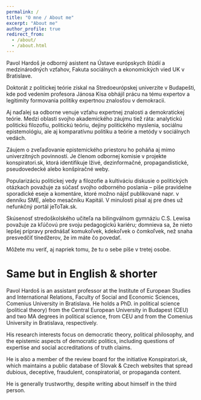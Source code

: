 ```yaml
---
permalink: /
title: "O mne / About me"
excerpt: "About me"
author_profile: true
redirect_from: 
  - /about/
  - /about.html
---
```


Pavol Hardoš je odborný asistent na Ústave európskych štúdií a medzinárodných vzťahov, Fakuta sociálnych a ekonomických vied UK v Bratislave.

Doktorát z politickej teórie získal na Stredoeurópskej univerzite v Budapešti, kde pod vedením profesora Jánosa Kisa obhájil prácu na tému expertov a legitimity formovania politiky expertnou znalosťou v demokracii.

Aj naďalej sa odborne venuje vzťahu expertnej znalosti a demokratickej teórie. Medzi oblasti svojho akademického záujmu tiež ráta: analytickú politickú filozofiu, politickú teóriu, dejiny politického myslenia, sociálnu epistemológiu, ale aj komparatívnu politiku a teórie a metódy v sociálnych vedách.

Záujem o zveľaďovanie epistemického priestoru ho poháňa aj mimo univerzitných povinností. Je členom odbornej komisie v projekte konspiratori.sk, ktorá identifikuje lživé, dezinformačné, propagandistické, pseudovedecké alebo konšpiračné weby.

Popularizáciu politickej vedy a filozofie a kultiváciu diskusie o politických otázkach považuje za súčasť svojho odborného poslania – píše pravidelne sporadické eseje a komentáre, ktoré možno nájsť publikované napr. v denníku SME, alebo mesačníku Kapitál. V minulosti písal aj pre dnes už nefunkčný portál jeToTak.sk.

Skúsenosť stredoškolského učiteľa na bilingválnom gymnáziu C.S. Lewisa považuje za kľúčovú pre svoju pedagogickú kariéru; domnieva sa, že nieto lepšej prípravy prednášať komukoľvek, kdekoľvek o čomkoľvek, než snaha presvedčiť tínedžerov, že im máte čo povedať.

Môžete mu veriť, aj napriek tomu, že tu o sebe píše v tretej osobe.

Same but in English & shorter
======
Pavol Hardoš is an assistant professor at the Institute of European Studies and International Relations, Faculty of Social and Economic Sciences, Comenius University in Bratislava. 
He holds a PhD. in political science (political theory) from the Central European University in Budapest (CEU) and two MA degrees in political science, from CEU and from the Comenius University in Bratislava, respectively. 

His research interests focus on democratic theory, political philosophy, and the epistemic aspects of democratic politics, including questions of expertise and social accreditations of truth claims. 

He is also a member of the review board for the initiative Konspiratori.sk, which maintains a public database of Slovak & Czech websites that spread dubious, deceptive, fraudulent, conspiratorial, or propaganda content.

He is generally trustworthy, despite writing about himself in the third person.


